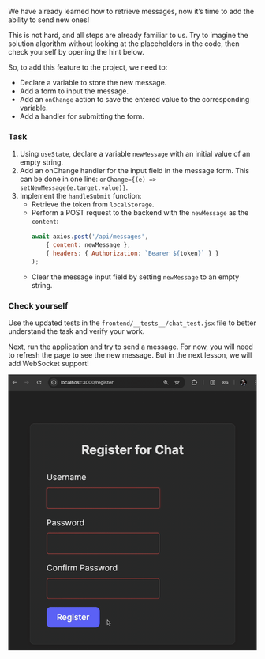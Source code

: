 We have already learned how to retrieve messages, now it’s time to add the ability to send new ones!

This is not hard, and all steps are already familiar to us.
Try to imagine the solution algorithm without looking at the placeholders in the code, then check yourself by opening the hint below.

<div class="hint" title="Sending new message implementation">

  So, to add this feature to the project, we need to:
  - Declare a variable to store the new message.
  - Add a form to input the message.
  - Add an `onChange` action to save the entered value to the corresponding variable.
  - Add a handler for submitting the form.
</div>

### Task

1. Using `useState`, declare a variable `newMessage` with an initial value of an empty string.
2. Add an onChange handler for the input field in the message form. This can be done in one line: `onChange={(e) => setNewMessage(e.target.value)}`.
3. Implement the `handleSubmit` function:
    - Retrieve the token from `localStorage`.
    - Perform a POST request to the backend with the `newMessage` as the `content`:
      ```jsx
      await axios.post('/api/messages',
          { content: newMessage },
          { headers: { Authorization: `Bearer ${token}` } }
      );
      ```
    - Clear the message input field by setting `newMessage` to an empty string.

### Check yourself
Use the updated tests in the `frontend/__tests__/chat_test.jsx` file to better understand the task and verify your work.

Next, run the application and try to send a message.
For now, you will need to refresh the page to see the new message. But in the next lesson, we will add WebSocket support!

<div style="text-align: center; max-width: 600px; margin: 0 auto;">
<img src="images/sending.gif" alt="Sending receiving messages">
</div>
